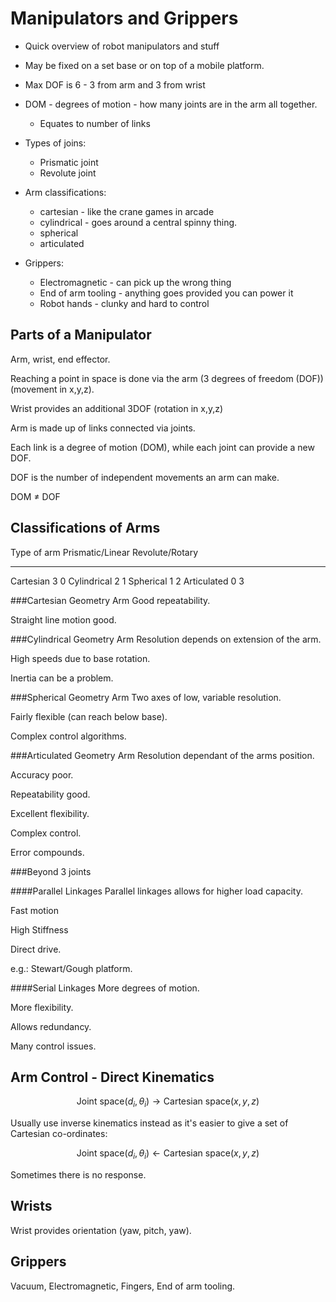 Manipulators and Grippers
=========================
* Quick overview of robot manipulators and stuff
* May be fixed on a set base or on top of a mobile platform.
* Max DOF is 6 - 3 from arm and 3 from wrist
* DOM - degrees of motion - how many joints are in the arm all together.
     * Equates to number of links
* Types of joins:
    * Prismatic joint
    * Revolute joint
    
* Arm classifications:
    * cartesian - like the crane games in arcade
    * cylindrical - goes around a central spinny thing.
    * spherical 
    * articulated
   
* Grippers:
    * Electromagnetic - can pick up the wrong thing
    * End of arm tooling - anything goes provided you can power it
    * Robot hands - clunky and hard to control
    

Parts of a Manipulator
----------------------

Arm, wrist, end effector.

Reaching a point in space is done via the arm (3 degrees of freedom (DOF)) (movement in x,y,z).

Wrist provides an additional 3DOF (rotation in x,y,z)

Arm is made up of links connected via joints.

Each link is a degree of motion (DOM), while each joint can provide a new DOF.

DOF is the number of independent movements an arm can make.

DOM $\ne$ DOF


Classifications of Arms
-----------------------

Type of arm   Prismatic/Linear   Revolute/Rotary
------------ ------------------ -----------------
Cartesian            3                0
Cylindrical          2                1
Spherical            1                2
Articulated          0                3

###Cartesian Geometry Arm
Good repeatability.

Straight line motion good.


###Cylindrical Geometry Arm
Resolution depends on extension of the arm.

High speeds due to base rotation.

Inertia can be a problem.

###Spherical Geometry Arm
Two axes of low, variable resolution.

Fairly flexible (can reach below base).

Complex control algorithms.

###Articulated Geometry Arm
Resolution dependant of the arms position.

Accuracy poor.

Repeatability good.

Excellent flexibility.

Complex control.

Error compounds.

###Beyond 3 joints

####Parallel Linkages
Parallel linkages allows for higher load capacity.

Fast motion

High Stiffness

Direct drive.

e.g.: Stewart/Gough platform.

####Serial Linkages
More degrees of motion.

More flexibility.

Allows redundancy.

Many control issues.


Arm Control - Direct Kinematics
-------------------------------

$$\text{Joint space} (d_i,\theta_i) \rightarrow \text{Cartesian space} (x,y,z)$$

Usually use inverse kinematics instead as it's easier to give a set of Cartesian co-ordinates:

$$\text{Joint space} (d_i,\theta_i) \gets \text{Cartesian space} (x,y,z)$$

Sometimes there is no response.


Wrists
------

Wrist provides orientation (yaw, pitch, yaw).


Grippers
--------

Vacuum, Electromagnetic, Fingers, End of arm tooling.
